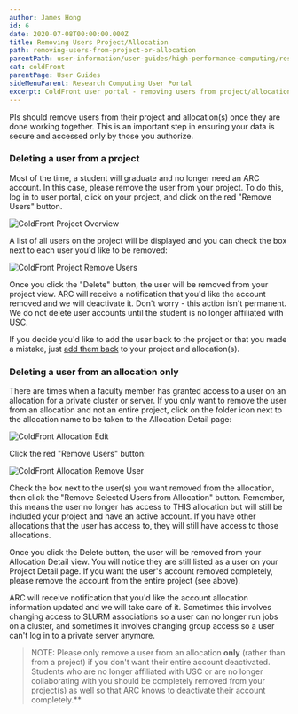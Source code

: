 ```yaml
---
author: James Hong
id: 6
date: 2020-07-08T00:00:00.000Z
title: Removing Users Project/Allocation
path: removing-users-from-project-or-allocation
parentPath: user-information/user-guides/high-performance-computing/research-computing-user-portal
cat: coldFront
parentPage: User Guides
sideMenuParent: Research Computing User Portal
excerpt: ColdFront user portal - removing users from project/allocation
---
```


PIs should remove users from their project and allocation(s) once they are done working together.  This is an important step in ensuring your data is secure and accessed only by those you authorize.  

### Deleting a user from a project

Most of the time, a student will graduate and no longer need an ARC account.  In this case, please remove the user from your project.  To do this, log in to user portal, click on your project, and click on the red "Remove Users" button.  

![ColdFront Project Overview](/images/coldfront_project_overview.png)

A list of all users on the project will be displayed and you can check the box next to each user you'd like to be removed:  

![ColdFront Project Remove Users](/images/coldfront_project_removeusers.jpg)

Once you click the "Delete" button, the user will be removed from your project view.  ARC will receive a notification that you'd like the account removed and we will deactivate it.  Don't worry - this action isn't permanent.  We do not delete user accounts until the student is no longer affiliated with USC.

If you decide you'd like to add the user back to the project or that you made a mistake, just [add them back](create-a-new-project) to your project and allocation(s).

### Deleting a user from an allocation only

There are times when a faculty member has granted access to a user on an allocation for a private cluster or server.  If you only want to remove the user from an allocation and not an entire project, click on the folder icon next to the allocation name to be taken to the Allocation Detail page:  

![ColdFront Allocation Edit](/images/coldfront_allocation_edit.png)

Click the red "Remove Users" button:  

![ColdFront Allocation Remove User](/images/coldfront_allocation_removeuser.png)

Check the box next to the user(s) you want removed from the allocation, then click the "Remove Selected Users from Allocation" button.  Remember, this means the user no longer has access to THIS allocation but will still be included your project and have an active account. If you have other allocations that the user has access to, they will still have access to those allocations.

Once you click the Delete button, the user will be removed from your Allocation Detail view.  You will notice they are still listed as a user on your Project Detail page. If you want the user's account removed completely, please remove the account from the entire project (see above).

ARC will receive notification that you'd like the account allocation information updated and we will take care of it.  Sometimes this involves changing access to SLURM associations so a user can no longer run jobs on a cluster, and sometimes it involves changing group access so a user can't log in to a private server anymore.  

> NOTE: Please only remove a user from an allocation **only** (rather than from a project) if you don't want their entire account deactivated.  Students who are no longer affiliated with USC or are no longer collaborating with you should be completely removed from your project(s) as well so that ARC knows to deactivate their account completely.**
